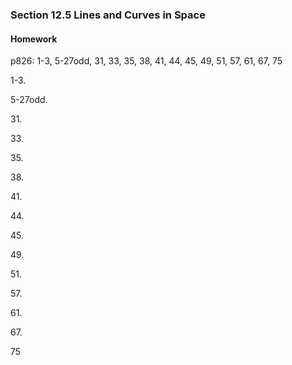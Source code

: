 ### Section 12.5 Lines and Curves in Space

#### Homework
p826: 1-3, 5-27odd, 31, 33, 35, 38, 41, 44, 45, 49, 51, 57, 61, 67, 75

1-3\.

5-27odd\.

31\.

33\.

35\.

38\.

41\.

44\.

45\.

49\.

51\.

57\.

61\.

67\.

75
